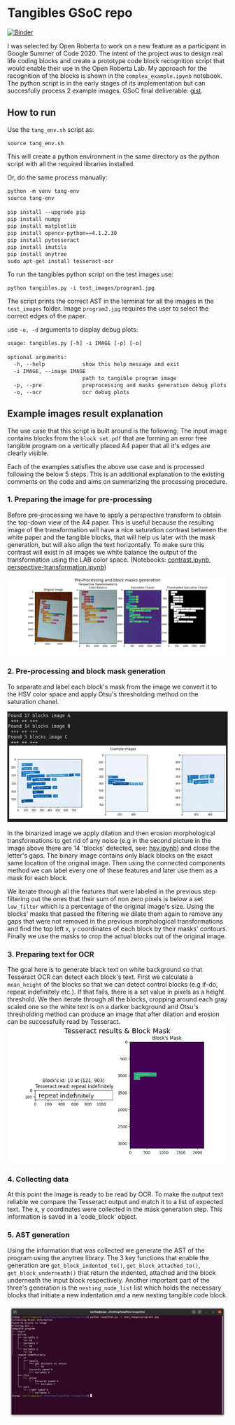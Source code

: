 # Tangibles GSoC repo

[![Binder](https://mybinder.org/badge_logo.svg)](https://mybinder.org/v2/gh/VasilisPoulos/tangibles-recognition/master)

I was selected by Open Roberta to work on a new feature as a participant in
Google Summer of Code 2020. The intent of the project was to
design real life coding blocks and create a prototype code block
recognition script that would enable their use in the Open Roberta Lab.
My approach for the recognition of the blocks is shown in the
`complex_example.ipynb` notebook. The python script is in the early
stages of its implementation but can succesfully process 2 example
images.
GSoC final deliverable: [gist](https://gist.github.com/VasilisPoulos/5176e80d0f8f4948e0549a58497d3b54).

## How to run

Use the `tang_env.sh` script as:

```shell
source tang_env.sh
```

This will create a python environment in the same directory as the python script
with all the required libraries installed.

Or, do the same process manually:

```shell
python -m venv tang-env
source tang-env

pip install --upgrade pip
pip install numpy
pip install matplotlib
pip install opencv-python==4.1.2.30
pip install pytesseract
pip install imutils
pip install anytree
sudo apt-get install tesseract-ocr
```

To run the tangibles python script on the test images use:

```shell
python tangibles.py -i test_images/program1.jpg
```

The script prints the correct AST in the terminal for all the images in the
`test_images` folder. Image `program2.jpg` requires the user to select the
correct edges of the paper.

use `-o, -d` arguments to display debug plots:

```shell
usage: tangibles.py [-h] -i IMAGE [-p] [-o]

optional arguments:
  -h, --help            show this help message and exit
  -i IMAGE, --image IMAGE
                        path to tangible program image
  -p, --pre             preprocessing and masks generation debug plots
  -o, --ocr             ocr debug plots
```

## Example images result explanation

The use case that this script is built around is the following: The input image contains
blocks from the `block set.pdf` that are forming an error free tangible program on a vertically
placed A4 paper that all it's edges are clearly visible.

Each of the examples satisfies the above use case and is processed following the below 5 steps.
This is an additional explanation to the existing comments on the code and aims on summarizing 
the processing procedure.

### 1. Preparing the image for pre-processing

Before pre-processing we have to apply a perspective transform to
obtain the top-down view of the A4 paper. This is useful because
the resulting image of the transformation will have a nice
saturation contrast between the white paper and the tangible
blocks, that will help us later with the mask generation, but will
also align the text horizontally. To make sure this contrast will exist
in all images we white balance the output of the transformation using
the LAB color space. (Notebooks: [contrast.ipynb](https://github.com/VasilisPoulos/tangibles-recognition/blob/master/experimentation%20notebooks/contrast.ipynb),
[perspective-transformation.ipynb](https://github.com/VasilisPoulos/tangibles-recognition/blob/master/experimentation%20notebooks/perspective-transformation.ipynb))

![pre-processing](test_images/readme_images/Figure_1.png)

### 2. Pre-processing and block mask generation

To separate and label each block's mask from the image we convert it to
the HSV color space and apply Otsu's thresholding method on the
saturation chanel.

![s-thresholding](test_images/readme_images/Figure_2.png)

In the binarized image we apply dilation and then erosion morphological
transformations to get rid of any noise (e.g in
the second picture in the image above there are 14 'blocks' detected, see: 
[hsv.ipynb](https://github.com/VasilisPoulos/tangibles-recognition/blob/master/experimentation%20notebooks/hsv.ipynb)) and
close the letter's gaps. 
The binary image contains only black blocks on the exact same location of the
original image. Then using the connected components
method we can label every one of these features and later use
them as a mask for each block.

We iterate through all the features that were labeled in the previous
step filtering out the ones that their sum of non zero pixels is below
a set `low_filter` which is a percentage of the original image's size. Using the
blocks' masks that passed the filtering we dilate them again to remove
any gaps that were not removed in the previous morphological
transformations and find the top left x, y coordinates of each block by
their masks' contours. Finally we use the masks to crop the actual blocks
out of the original image.

### 3. Preparing text for OCR

The goal here is to generate black text on white background so that Tesseract OCR can detect each
block's text. First we calculate a `mean_height` of the blocks so that we can detect control
blocks (e.g if-do, repeat indefinitely etc.). If that fails, there is a set value in pixels as a height threshold. We then iterate
through all the blocks, cropping around each gray scaled one so the white text is on a darker
background and Otsu's thresholding method can produce an image that after dilation and
erosion can be successfully read by Tesseract.
![OCR](test_images/readme_images/Figure_3.png)

### 4. Collecting data

At this point the image is ready to be read by OCR. To make the output text
reliable we compare the Tesseract output and match it to a list of
expected text. The x, y coordinates were collected in the mask generation step.
This information is saved in a 'code_block' object.

### 5. AST generation

Using the information that was collected we generate the AST of the
program using the anytree library. The 3 key functions that enable the generation are
`get_block_indented_to()`, `get_block_attached_to()`, `get_block_underneath()` that
return the indented, attached and the block underneath the input block respectively.
Another important part of the three's generation is the `nesting_node_list` list which
holds the necessary blocks that initiate a new indentation and a new nesting tangible
code block.

![result](test_images/readme_images/Figure_4.png)
